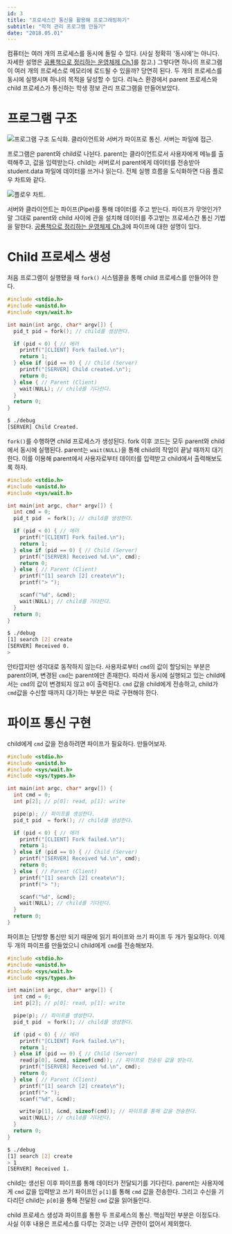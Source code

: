 ```yaml
---
id: 3
title: "프로세스간 통신을 활용해 프로그래밍하기"
subtitle: "학적 관리 프로그램 만들기"
date: "2018.05.01"
---
```


컴퓨터는 여러 개의 프로세스를 동시에 돌릴 수 있다. (사실 정확히 '동시에'는 아니다. 자세한 설명은 [공룡책으로 정리하는 운영체제 Ch.1](https://parksb.github.io/article/5.html)를 참고.) 그렇다면 하나의 프로그램이 여러 개의 프로세스로 메모리에 로드될 수 있을까? 당연히 된다. 두 개의 프로세스를 동시에 실행시며 하나의 목적을 달성할 수 있다. 리눅스 환경에서 parent 프로세스와 child 프로세스가 통신하는 학생 정보 관리 프로그램을 만들어보았다.

# 프로그램 구조

![프로그램 구조 도식화. 클라이언트와 서버가 파이프로 통신. 서버는 파일에 접근.](https://user-images.githubusercontent.com/6410412/43831555-7d8fb438-9b3f-11e8-96e0-ccfd782d089d.png)

프로그램은 parent와 child로 나뉜다. parent는 클라이언트로서 사용자에게 메뉴를 출력해주고, 값을 입력받는다. child는 서버로서 parent에게 데이터를 전송받아 student.data 파일에 데이터를 쓰거나 읽는다. 전체 실행 흐름을 도식화하면 다음 플로우 차트와 같다.

![플로우 차트.](https://user-images.githubusercontent.com/6410412/43831554-7d0c6466-9b3f-11e8-8da3-a5c293503a5a.png)

서버와 클라이언트는 파이프(Pipe)를 통해 데이터를 주고 받는다. 파이프가 무엇인가? 말 그대로 parent와 child 사이에 관을 설치해 데이터를 주고받는 프로세스간 통신 기법을 말한다. [공룡책으로 정리하는 운영체제 Ch.3](https://parksb.github.io/article/7.html)에 파이프에 대한 설명이 있다.

# Child 프로세스 생성

처음 프로그램이 실행됐을 때 `fork()` 시스템콜을 통해 child 프로세스를 만들어야 한다.

```c
#include <stdio.h>
#include <unistd.h>
#include <sys/wait.h>

int main(int argc, char* argv[]) {
  pid_t pid = fork(); // child를 생성한다.

  if (pid < 0) { // 에러
    printf("[CLIENT] Fork failed.\n");
    return 1;
  } else if (pid == 0) { // Child (Server)
    printf("[SERVER] Child created.\n");
    return 0;
  } else { // Parent (Client)
    wait(NULL); // child를 기다린다.
  }
  return 0;
}
```
```bash
$ ./debug
[SERVER] Child Created.
```

`fork()`를 수행하면 child 프로세스가 생성된다. fork 이후 코드는 모두 parent와 child에서 동시에 실행된다. parent는 `wait(NULL)`을 통해 child의 작업이 끝날 때까지 대기한다. 이를 이용해 parent에서 사용자로부터 데이터를 입력받고 child에서 출력해보도록 하자.

```c
#include <stdio.h>
#include <unistd.h>
#include <sys/wait.h>

int main(int argc, char* argv[]) {
  int cmd = 0;
  pid_t pid  = fork(); // child를 생성한다.

  if (pid < 0) { // 에러
    printf("[CLIENT] Fork failed.\n");
    return 1;
  } else if (pid == 0) { // Child (Server)
    printf("[SERVER] Received %d.\n", cmd);
    return 0;
  } else { // Parent (Client)
    printf("[1] search [2] create\n");
    printf("> ");

    scanf("%d", &cmd);
    wait(NULL); // child를 기다린다.
  }
  return 0;
}
```
```bash
$ ./debug
[1] search [2] create
[SERVER] Received 0.
>
```

안타깝지만 생각대로 동작하지 않는다. 사용자로부터 `cmd`의 값이 할당되는 부분은 parent이며, 변경된 `cmd`는 parent에만 존재한다. 따라서 동시에 실행되고 있는 child에서는 `cmd`의 값이 변경되지 않고 `0`이 출력된다. `cmd` 값을 child에게 전송하고, child가 `cmd`값을 수신할 때까지 대기하는 부분은 따로 구현해야 한다.

# 파이프 통신 구현

child에게 `cmd` 값을 전송하려면 파이프가 필요하다. 만들어보자.

```c
#include <stdio.h>
#include <unistd.h>
#include <sys/wait.h>
#include <sys/types.h>

int main(int argc, char* argv[]) {
  int cmd = 0;
  int p[2]; // p[0]: read, p[1]: write

  pipe(p); // 파이프를 생성한다.
  pid_t pid  = fork(); // child를 생성한다.

  if (pid < 0) { // 에러
    printf("[CLIENT] Fork failed.\n");
    return 1;
  } else if (pid == 0) { // Child (Server)
    printf("[SERVER] Received %d.\n", cmd);
    return 0;
  } else { // Parent (Client)
    printf("[1] search [2] create\n");
    printf("> ");

    scanf("%d", &cmd);
    wait(NULL); // child를 기다린다.
  }
  return 0;
}
```

파이프는 단방향 통신만 되기 때문에 읽기 파이프와 쓰기 파이프 두 개가 필요하다. 이제 두 개의 파이프를 만들었으니 child에게 `cmd`를 전송해보자.

```c
#include <stdio.h>
#include <unistd.h>
#include <sys/wait.h>
#include <sys/types.h>

int main(int argc, char* argv[]) {
  int cmd = 0;
  int p[2]; // p[0]: read, p[1]: write

  pipe(p); // 파이프를 생성한다.
  pid_t pid  = fork(); // child를 생성한다.

  if (pid < 0) { // 에러
    printf("[CLIENT] Fork failed.\n");
    return 1;
  } else if (pid == 0) { // Child (Server)
    read(p[0], &cmd, sizeof(cmd)); // 파이프로 전송된 값을 받는다.
    printf("[SERVER] Received %d.\n", cmd);
    return 0;
  } else { // Parent (Client)
    printf("[1] search [2] create\n");
    printf("> ");
    scanf("%d", &cmd);

    write(p[1], &cmd, sizeof(cmd)); // 파이프를 통해 값을 전송한다.
    wait(NULL); // child를 기다린다.
  }
  return 0;
}
```
```bash
$ ./debug
[1] search [2] create
> 1
[SERVER] Received 1.
```

child는 생선된 이후 파이프를 통해 데이터가 전달되기를 기다린다. parent는 사용자에게 `cmd` 값을 입력받고 쓰기 파이프인 `p[1]`를 통해 `cmd` 값을 전송한다. 그리고 수신을 기다리던 child는 `p[0]`을 통해 전달된 `cmd` 값을 읽어들인다.

child 프로세스 생성과 파이프를 통한 두 프로세스의 통신. 핵심적인 부분은 이정도다. 사실 이후 내용은 프로세스를 다루는 것과는 너무 관련이 없어서 제외했다.
